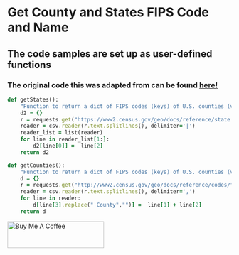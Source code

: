 <h1>Get County and States FIPS Code and Name</h1>
<h2>The code samples are set up as user-defined functions</h2>
<h3>The original code this was adapted from can be found <a href = "https://gist.github.com/cjwinchester/a8ff5dee9c07d161bdf4" target="_blank">here!</a></h3>

```rb
def getStates():
    "Function to return a dict of FIPS codes (keys) of U.S. counties (values)"
    d2 = {}
    r = requests.get("https://www2.census.gov/geo/docs/reference/state.txt")
    reader = csv.reader(r.text.splitlines(), delimiter='|')
    reader_list = list(reader)
    for line in reader_list[1:]:
        d2[line[0]] =  line[2]
    return d2
```


```rb
def getCounties():
    "Function to return a dict of FIPS codes (keys) of U.S. counties (values)"
    d = {}
    r = requests.get("http://www2.census.gov/geo/docs/reference/codes/files/national_county.txt")
    reader = csv.reader(r.text.splitlines(), delimiter=',')    
    for line in reader:
        d[line[3].replace(" County","")] =  line[1] + line[2]
    return d
```


<a href="https://www.buymeacoffee.com/sabioguitaS" target="_blank"><img src="https://cdn.buymeacoffee.com/buttons/v2/default-yellow.png" alt="Buy Me A Coffee" style="height: 60px !important;width: 217px !important;" ></a>
